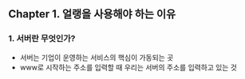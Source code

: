 ## Chapter 1. 얼랭을 사용해야 하는 이유

### 1. 서버란 무엇인가?

* 서버는 기업이 운영하는 서비스의 핵심이 가동되는 곳 
* www로 시작하는 주소를 입력할 때 우리는 서버의 주소를 입력하고 있는 것 
